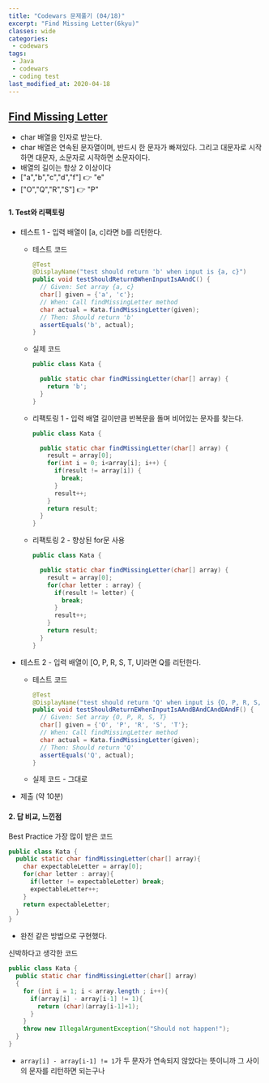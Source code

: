 ```yaml
---
title: "Codewars 문제풀기 (04/18)"
excerpt: "Find Missing Letter(6kyu)"
classes: wide
categories:
 - codewars
tags:
 - Java
 - codewars
 - coding test
last_modified_at: 2020-04-18
---
```




## [Find Missing Letter](https://www.codewars.com/kata/5839edaa6754d6fec10000a2/train/java)

* char 배열을 인자로 받는다.
* char 배열은 연속된 문자열이며, 반드시 한 문자가 빠져있다. 그리고 대문자로 시작하면 대문자, 소문자로 시작하면 소문자이다. 
* 배열의 길이는 항상 2 이상이다
* ["a","b","c","d","f"] 👉 "e"
* ["O","Q","R","S"] 👉 "P"

#### 1. Test와 리팩토링

* 테스트 1 - 입력 배열이 [a, c]라면 b를 리턴한다.

  * 테스트 코드

    ```java
    @Test
    @DisplayName("test should return 'b' when input is {a, c}")
    public void testShouldReturnBWhenInputIsAAndC() {
      // Given: Set array {a, c}
      char[] given = {'a', 'c'};
      // When: Call findMissingLetter method
      char actual = Kata.findMissingLetter(given);
      // Then: Should return 'b'
      assertEquals('b', actual);
    }
    ```
    
  * 실제 코드

    ```java
    public class Kata {
    
      public static char findMissingLetter(char[] array) {
        return 'b';
      }
    }
    
    ```

  * 리팩토링 1 - 입력 배열 길이만큼 반복문을 돌며 비어있는 문자를 찾는다.

    ```java
    public class Kata {
    
      public static char findMissingLetter(char[] array) {
        result = array[0];
        for(int i = 0; i<array[i]; i++) {
          if(result != array[i]) {
            break;
          }
          result++;
        }
        return result;
      }
    }
    ```

  * 리팩토링 2 - 향상된 for문 사용

    ```java
    public class Kata {
    
      public static char findMissingLetter(char[] array) {
        result = array[0];
        for(char letter : array) {
          if(result != letter) {
            break;
          }
          result++;
        }
        return result;
      }
    }
    ```

    

* 테스트 2 - 입력 배열이 [O, P, R, S, T, U]라면 Q를 리턴한다.

  - 테스트 코드

    ```java
    @Test
    @DisplayName("test should return 'Q' when input is {O, P, R, S, T}")
    public void testShouldReturnEWhenInputIsAAndBAndCAndDAndF() {
      // Given: Set array {O, P, R, S, T}
      char[] given = {'O', 'P', 'R', 'S', 'T'};
      // When: Call findMissingLetter method
      char actual = Kata.findMissingLetter(given);
      // Then: Should return 'Q'
      assertEquals('Q', actual);
    }
    ```

  * 실제 코드 - 그대로


* 제출 (약 10분)

#### 2. 답 비교, 느낀점

Best Practice 가장 많이 받은 코드

```java
public class Kata {
  public static char findMissingLetter(char[] array){
    char expectableLetter = array[0];
    for(char letter : array){
      if(letter != expectableLetter) break;
      expectableLetter++;
    }
    return expectableLetter;
  }
}
```

* 완전 같은 방법으로 구현했다.

신박하다고 생각한 코드

```java
public class Kata {
  public static char findMissingLetter(char[] array)
  {
    for (int i = 1; i < array.length ; i++){
      if(array[i] - array[i-1] != 1){
        return (char)(array[i-1]+1); 
      }
    }
    throw new IllegalArgumentException("Should not happen!");
  }
}
```

* `array[i] - array[i-1] != 1`가 두 문자가 연속되지 않았다는 뜻이니까 그 사이의 문자를 리턴하면 되는구나